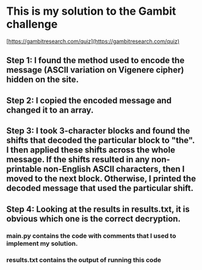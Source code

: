 # This is my solution to the Gambit challenge
[https://gambitresearch.com/quiz](https://gambitresearch.com/quiz)
## Step 1: I found the method used to encode the message (ASCII variation on Vigenere cipher) hidden on the site. 
## Step 2: I copied the encoded message and changed it to an array.
## Step 3: I took 3-character blocks and found the shifts that decoded the particular block to "the". I then applied these shifts across the whole message. If the shifts resulted in any non-printable non-English ASCII characters, then I moved to the next block. Otherwise, I printed the decoded message that used the particular shift.
## Step 4: Looking at the results in results.txt, it is obvious which one is the correct decryption. 

### main.py contains the code with comments that I used to implement my solution.
### results.txt contains the output of running this code
